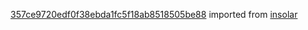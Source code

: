 [357ce9720edf0f38ebda1fc5f18ab8518505be88](https://github.com/insolar/insolar/commit/357ce9720edf0f38ebda1fc5f18ab8518505be88) imported from [insolar](https://github.com/insolar/insolar)
